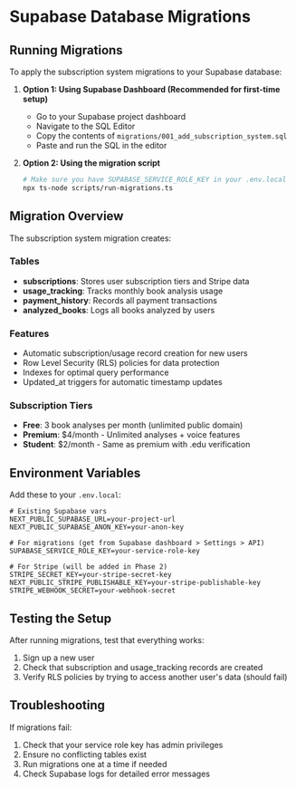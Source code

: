 # Supabase Database Migrations

## Running Migrations

To apply the subscription system migrations to your Supabase database:

1. **Option 1: Using Supabase Dashboard (Recommended for first-time setup)**
   - Go to your Supabase project dashboard
   - Navigate to the SQL Editor
   - Copy the contents of `migrations/001_add_subscription_system.sql`
   - Paste and run the SQL in the editor

2. **Option 2: Using the migration script**
   ```bash
   # Make sure you have SUPABASE_SERVICE_ROLE_KEY in your .env.local
   npx ts-node scripts/run-migrations.ts
   ```

## Migration Overview

The subscription system migration creates:

### Tables
- **subscriptions**: Stores user subscription tiers and Stripe data
- **usage_tracking**: Tracks monthly book analysis usage
- **payment_history**: Records all payment transactions
- **analyzed_books**: Logs all books analyzed by users

### Features
- Automatic subscription/usage record creation for new users
- Row Level Security (RLS) policies for data protection
- Indexes for optimal query performance
- Updated_at triggers for automatic timestamp updates

### Subscription Tiers
- **Free**: 3 book analyses per month (unlimited public domain)
- **Premium**: $4/month - Unlimited analyses + voice features
- **Student**: $2/month - Same as premium with .edu verification

## Environment Variables

Add these to your `.env.local`:

```env
# Existing Supabase vars
NEXT_PUBLIC_SUPABASE_URL=your-project-url
NEXT_PUBLIC_SUPABASE_ANON_KEY=your-anon-key

# For migrations (get from Supabase dashboard > Settings > API)
SUPABASE_SERVICE_ROLE_KEY=your-service-role-key

# For Stripe (will be added in Phase 2)
STRIPE_SECRET_KEY=your-stripe-secret-key
NEXT_PUBLIC_STRIPE_PUBLISHABLE_KEY=your-stripe-publishable-key
STRIPE_WEBHOOK_SECRET=your-webhook-secret
```

## Testing the Setup

After running migrations, test that everything works:

1. Sign up a new user
2. Check that subscription and usage_tracking records are created
3. Verify RLS policies by trying to access another user's data (should fail)

## Troubleshooting

If migrations fail:
1. Check that your service role key has admin privileges
2. Ensure no conflicting tables exist
3. Run migrations one at a time if needed
4. Check Supabase logs for detailed error messages